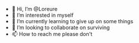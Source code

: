 - 👋 Hi, I’m @Loreure
- 👀 I’m interested in myself
- 🌱 I’m currently learning to give up on some things
- 💞️ I’m looking to collaborate on surviving
- 📫 How to reach me please don't

<!---
Loreure/Loreure is a ✨ special ✨ repository because its `README.md` (this file) appears on your GitHub profile.
You can click the Preview link to take a look at your changes.
--->
